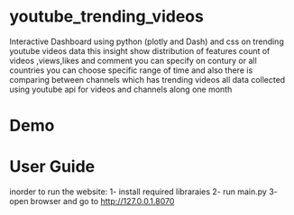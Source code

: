 # youtube_trending_videos
Interactive Dashboard using python (plotly and Dash) and css on trending youtube videos data
this insight show distribution of features count of videos ,views,likes and comment you can specify on contury or all countries you can choose specific range of time 
and also there is comparing between channels which has trending videos 
all data collected using youtube api for videos and channels along one month 

# Demo

# User Guide 
inorder to run the website:
1- install required libraraies
2- run main.py
3- open browser and go to http://127.0.0.1.8070
